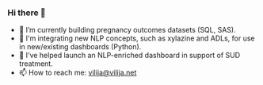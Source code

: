 ### Hi there 👋

<!--
**vilijajoyce/vilijajoyce** is a ✨ _special_ ✨ repository because its `README.md` (this file) appears on your GitHub profile.

Here are some ideas to get you started:
-->
- 🔭 I’m currently building pregnancy outcomes datasets (SQL, SAS).
- 🧩 I'm integrating new NLP concepts, such as xylazine and ADLs, for use in new/existing dashboards (Python).
- 🚀 I've helped launch an NLP-enriched dashboard in support of SUD treatment.
- 📫 How to reach me: [vilija@vilija.net](mailto:vilija@vilija.net)
